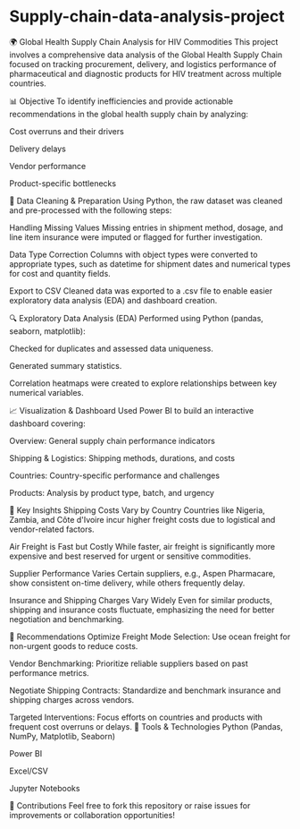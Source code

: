 # Supply-chain-data-analysis-project
🌍 Global Health Supply Chain Analysis for HIV Commodities
This project involves a comprehensive data analysis of the Global Health Supply Chain focused on tracking procurement, delivery, and logistics performance of pharmaceutical and diagnostic products for HIV treatment across multiple countries.

📊 Objective
To identify inefficiencies and provide actionable recommendations in the global health supply chain by analyzing:

Cost overruns and their drivers

Delivery delays

Vendor performance

Product-specific bottlenecks

🧹 Data Cleaning & Preparation
Using Python, the raw dataset was cleaned and pre-processed with the following steps:

Handling Missing Values
Missing entries in shipment method, dosage, and line item insurance were imputed or flagged for further investigation.

Data Type Correction
Columns with object types were converted to appropriate types, such as datetime for shipment dates and numerical types for cost and quantity fields.

Export to CSV
Cleaned data was exported to a .csv file to enable easier exploratory data analysis (EDA) and dashboard creation.

🔍 Exploratory Data Analysis (EDA)
Performed using Python (pandas, seaborn, matplotlib):

Checked for duplicates and assessed data uniqueness.

Generated summary statistics.

Correlation heatmaps were created to explore relationships between key numerical variables.

📈 Visualization & Dashboard
Used Power BI to build an interactive dashboard covering:

Overview: General supply chain performance indicators

Shipping & Logistics: Shipping methods, durations, and costs

Countries: Country-specific performance and challenges

Products: Analysis by product type, batch, and urgency

🔑 Key Insights
Shipping Costs Vary by Country
Countries like Nigeria, Zambia, and Côte d'Ivoire incur higher freight costs due to logistical and vendor-related factors.

Air Freight is Fast but Costly
While faster, air freight is significantly more expensive and best reserved for urgent or sensitive commodities.

Supplier Performance Varies
Certain suppliers, e.g., Aspen Pharmacare, show consistent on-time delivery, while others frequently delay.

Insurance and Shipping Charges Vary Widely
Even for similar products, shipping and insurance costs fluctuate, emphasizing the need for better negotiation and benchmarking.

🎯 Recommendations
Optimize Freight Mode Selection: Use ocean freight for non-urgent goods to reduce costs.

Vendor Benchmarking: Prioritize reliable suppliers based on past performance metrics.

Negotiate Shipping Contracts: Standardize and benchmark insurance and shipping charges across vendors.

Targeted Interventions: Focus efforts on countries and products with frequent cost overruns or delays.
🔧 Tools & Technologies
Python (Pandas, NumPy, Matplotlib, Seaborn)

Power BI

Excel/CSV

Jupyter Notebooks

🤝 Contributions
Feel free to fork this repository or raise issues for improvements or collaboration opportunities!
